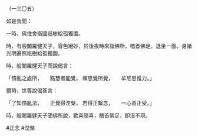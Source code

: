 （一三〇五）

如是我聞：

一時，佛住舍衛國祇樹給孤獨園。

時，有般闍羅健天子，容色絕妙，於後夜時來詣佛所，稽首佛足，退坐一面。身諸光明遍照祇樹給孤獨園。

時，般闍羅揵天子而說偈言：

「憒亂之處所，　　黠慧者能覺，
禪思覺所覺，　　牟尼思惟力。」

爾時，世尊說偈答言：

「了知憒亂法，　　正覺得涅槃，
若得正繫念，　　一心善正受。」

時，般闍羅健天子聞佛所說，歡喜隨喜，稽首佛足，即沒不現。




#正念
#涅槃
